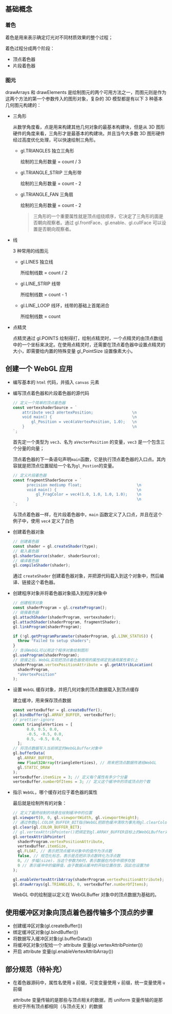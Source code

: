 ## 基础概念

### 着色

着色是用来表示确定灯光对不同材质效果的整个过程；

着色过程分成两个阶段：

- 顶点着色器
- 片段着色器

### 图元

drawArrays 和 drawElements 是绘制图元的两个可用方法之一，而图元则是作为这两个方法的第一个参数传入的图形对象，复杂的 3D 模型都是有以下 3 种基本几何图元构建的：

- 三角形

  从数学角度看，点是用来构建其他几何对象的最基本构建块，但是从 3D 图形硬件的角度来看，三角形才是最基本的构建块。并且当今大多数 3D 图形硬件经过高度优化处理，可以快速绘制三角形。

  - gl.TRIANGLES 独立三角形

    绘制的三角形数量 = count / 3

  - gl.TRIANGLE_STRIP 三角形带

    绘制的三角形数量 = count - 2

  - gl.TRIANGLE_FAN 三角扇

    绘制的三角形数量 = count - 2

    > 三角形的一个重要属性就是顶点组绕顺序，它决定了三角形的面是否朝向观察者。通过 gl.frontFace、gl.enable、gl.cullFace 可以设置是否朝向观察者。

- 线

  3 种常用的线图元

  - gl.LINES 独立线

    所绘制线数 = count / 2

  - gl.LINE_STRIP 线带

    所绘制线数 = count - 1

  - gl.LINE_LOOP 线环，线带的基础上首尾闭合

    所绘制线数 = count

- 点精灵

  点精灵通过 gl.POINTS 绘制得打，绘制点精灵时，一个点精灵的由顶点数组中的一个坐标来决定。在使用点精灵时，还需要在顶点着色器中设置点精灵的大小，即需要给内置的特殊变量 gl_PointSize 设置像素大小。

## 创建一个 WebGL 应用

- 编写基本的 `html` 代码，并插入 `canvas` 元素
- 编写顶点着色器和片段着色器的源代码

  ```javascript
  // 定义一个简单的顶点着色器
  const vertexshaderSource = `
      attribute vec3 aVertexPosition;                 \n  
      void main() {                                   \n
          gl_Position = vec4(aVertexPosition, 1.0);   \n
      }                                               \n
  `;
  ```

  首先定一个类型为 `vec3`、名为 `aVecterPosition` 的变量，`vec3` 是一个包含三个分量的向量；

  顶点着色器的下一条语句声明`main`函数，它是执行顶点着色器的入口点。其内容就是把顶点位置赋给一个名为`gl_Postion`的变量。

  ```javascript
  // 定义片段着色器
  const fragmentShaderSource = `
        precision mediump float;                        \n
        void main() {                                   \n
            gl_FragColor = vec4(1.0, 1.0, 1.0, 1.0);    \n
        }                                               \n
  `;
  ```

  与顶点着色器一样，在片段着色器中，`main` 函数定义了入口点，并且在这个例子中，使用 `vec4` 定义了白色

- 创建着色器对象

  ```javascript
  // 创建着色器
  const shader = gl.createShader(type);
  // 载入着色器
  gl.shaderSource(shader, shaderSource);
  // 编译着色器
  gl.compileShader(shader);
  ```

  通过 `createShader` 创建着色器对象，并把源代码载入到这个对象中，然后编译、链接这个着色器。

- 创建程序对象并将着色器对象插入到程序对象中

  ```javascript
  // 创建程序对象
  const shaderProgram = gl.createProgram();
  // 链接着色器
  gl.attachShader(shaderProgram, vertexshader);
  gl.attachShader(shaderProgram, fragmentShader);
  gl.linkProgram(shaderProgram);

  if (!gl.getProgramParameter(shaderProgram, gl.LINK_STATUS)) {
  	throw "Failed to setup shaders";
  }
  // 告诉WebGL可以用这个程序对象绘制图形
  gl.useProgram(shaderProgram);
  // 链接之后，WebGL实现把顶点着色器使用的属性绑定到通用属性索引上
  shaderProgram.vertexPositionAttribute = gl.getAttribLocation(
  	shaderProgram,
  	"aVertexPosition"
  );
  ```

- 设置 `WebGL` 缓存对象，并把几何对象的顶点数据载入到顶点缓存

  建立缓冲，用来保存顶点数据

  ```javascript
  const vertexBuffer = gl.createBuffer();
  gl.bindBuffer(gl.ARRAY_BUFFER, vertexBuffer);
  // prettier-ignore
  const triangleVertices = [
        0.0, 0.5, 0.0,
        -0.5, -0.5, 0.0,
        0.5, -0.5, 0.0,
    ];
  // 将顶点数据写入当前绑定的WebGLBuffer对象中
  gl.bufferData(
  	gl.ARRAY_BUFFER,
  	new Float32Array(triangleVertices), // 用来把顶点数据传递给WebGL
  	gl.STATIC_DRAW
  );
  vertexBuffer.itemSize = 3; // 定义每个属性有多少个分量
  vertexBuffer.numberOfItems = 3; // 定义这个缓冲中的项或顶点的个数
  ```

- 指示 `WebGL`，哪个缓存对应于着色器的属性

  最后就是绘制所有的对象：

  ```javascript
  // 定义了最终绘制的场景在绘制缓冲中的位置
  gl.viewport(0, 0, gl.viewportWidth, gl.viewportHeight);
  // 通过参数gl.COLOR_BUFFER_BIT指示WebGL把颜色缓冲清除为事先用gl.clearColor()函数定义的颜色
  gl.clear(gl.COLOR_BUFFER_BIT);
  // gl.vertexAttribPointer()把绑定到gl.ARRAY_BUFFER目标上的WebGLBuffer对象赋给一个顶点属性，这个顶点属性作为一个索引传递给此方法的第一个参数。
  gl.vertexAttribPointer(
  	shaderProgram.vertexPositionAttribute,
  	vertexBuffer.itemSize,
  	gl.FLOAT, // 表示把顶点缓冲对象中的值作为浮点数
  	false, // 规范化标志，表示是否把非浮点数转化为浮点数
  	0, // 步幅(size)，当这个参数为0时，表示数据在内存中顺序存放
  	0 // 表示缓冲中的偏移值，由于数据从缓冲的开始位置存放，因此也设置为0
  );

  gl.enableVertexAttribArray(shaderProgram.vertexPositionAttribute);
  gl.drawArrays(gl.TRIANGLES, 0, vertexBuffer.numberOfItems);
  ```

  WebGL 中的绘制是以定义在 WebGLBuffer 对象中的顶点数据为基础的。

## 使用缓冲区对象向顶点着色器传输多个顶点的步骤

- 创建缓冲区对象(gl.createBuffer())
- 绑定缓冲区对象(gl.bindBuffer())
- 将数据写入缓冲区对象(gl.bufferData())
- 将缓冲区对象分配给一个 attribute 变量(gl.vertexAttribPointer())
- 开启 attribute 变量(gl.enableVertexAttribArray())

## 部分规范（待补充）

- 在着色器源码中，属性名使用 `a` 前缀，可变变量使用 `v` 前缀，统一变量使用 `u` 前缀

  attribute 变量传输的是那些与顶点相关的数据，而 uniform 变量传输的是那些对于所有顶点都相同（与顶点无关）的数据
